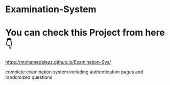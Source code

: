 # Examination-System 
# You can check this Project from here 👇
 https://mohamedelezz.github.io/Examination-Sys/

 complete examination system including authentication pages and randomized questions
